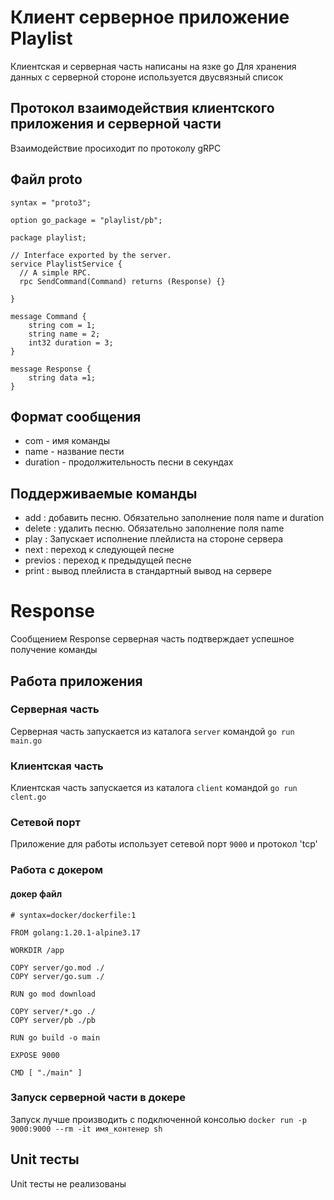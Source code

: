 # Клиент серверное приложение Playlist

Клиентская и серверная часть написаны на язке go
Для хранения данных с серверной стороне используется двусвязный список

## Протокол взаимодействия клиентского приложения и серверной части

Взаимодействие просиходит по протоколу gRPC

## Файл proto

```
syntax = "proto3";

option go_package = "playlist/pb";

package playlist;

// Interface exported by the server.
service PlaylistService {
  // A simple RPC.
  rpc SendCommand(Command) returns (Response) {}

}

message Command {
	string com = 1;
	string name = 2;
	int32 duration = 3;
}

message Response {
	string data =1;
}
```
## Формат сообщения
- com - имя команды
- name - название пести
- duration - продолжительность песни в секундах

## Поддерживаемые команды

- add : добавить песню. Обязательно заполнение поля name и duration
- delete : удалить песню. Обязательно заполнение поля name
- play : Запускает исполнение плейлиста на стороне сервера
- next : переход к следующей песне
- previos : переход к предыдущей песне
- print : вывод плейлиста в стандартный вывод на сервере
# Response
Сообщением  Response серверная часть подтверждает успешное получение команды

## Работа приложения
### Серверная часть 
Серверная часть запускается из каталога `server` командой 
`go run main.go`
### Клиентская часть
Клиентская часть запускается из каталога `client` командой 
`go run clent.go`
### Сетевой порт
Приложение для работы использует сетевой порт `9000` и протокол 'tcp'

### Работа с докером
#### докер файл
```
# syntax=docker/dockerfile:1

FROM golang:1.20.1-alpine3.17

WORKDIR /app

COPY server/go.mod ./
COPY server/go.sum ./

RUN go mod download

COPY server/*.go ./
COPY server/pb ./pb

RUN go build -o main

EXPOSE 9000

CMD [ "./main" ]
```
### Запуск серверной части в докере
Запуск лучше производить с подключенной консолью
`docker run -p 9000:9000 --rm -it имя_контенер sh`
## Unit тесты
Unit тесты не реализованы


